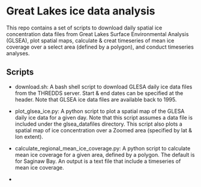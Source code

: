 # Great Lakes ice data analysis

This repo contains a set of scripts to download daily spatial ice concentration data files from Great Lakes Surface Environmental Analysis (GLSEA), plot spatial maps, calculate & creat timeseries of mean ice coverage over a select area (defined by a polygon), and conduct timeseries analyses.


## Scripts

- download.sh: A bash shell script to download GLESA daily ice data files from the THREDDS server. Start & end dates can be specified at the header. Note that GLSEA ice data files are available back to 1995. 

- plot_glsea_ice.py: A python script to plot a spatial map of the GLESA daily ice data for a given day. Note that this script assumes a data file is included under the glsea_datafiles directory. This script also plots a spatial map of ice concentration over a Zoomed area (specified by lat & lon extent).

- calculate_regional_mean_ice_coverage.py: A python script to calculate mean ice coverage for a given area, defined by a polygon. The default is for Saginaw Bay. An output is a text file that include a timeseries of mean ice coverage.

-  



